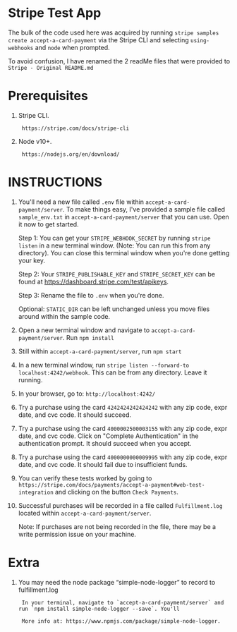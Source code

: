 
# Stripe Test App
The bulk of the code used here was acquired by running `stripe samples create accept-a-card-payment` via the Stripe CLI and selecting `using-webhooks` and `node` when prompted.

To avoid confusion, I have renamed the 2 readMe files that were provided to `Stripe - Original README.md` 

# Prerequisites
1. Stripe CLI. 

        https://stripe.com/docs/stripe-cli
2. Node v10+. 

        https://nodejs.org/en/download/

# INSTRUCTIONS
1. You'll need a new file called `.env` file within `accept-a-card-payment/server`. To make things easy, I've provided a sample file called `sample_env.txt` in `accept-a-card-payment/server` that you can use. Open it now to get started.
    
    Step 1: You can get your `STRIPE_WEBHOOK_SECRET` by running `stripe listen` in a new terminal window. (Note: You can run this from any directory). You can close this terminal window when you're done getting your key.
    
    Step 2: Your `STRIPE_PUBLISHABLE_KEY` and `STRIPE_SECRET_KEY` can be found at https://dashboard.stripe.com/test/apikeys. 
    
    Step 3: Rename the file to `.env` when you're done.
    
    Optional: `STATIC_DIR` can be left unchanged unless you move files around within the sample code. 
2. Open a new terminal window and navigate to `accept-a-card-payment/server`. Run `npm install`
3. Still within `accept-a-card-payment/server`, run `npm start`
4. In a new terminal window, run `stripe listen --forward-to localhost:4242/webhook`. This can be from any directory. Leave it running.
5. In your browser, go to: `http://localhost:4242/`
6. Try a purchase using the card `4242424242424242` with any zip code, expr date, and cvc code. It should succeed.
7. Try a purchase using the card `4000002500003155` with any zip code, expr date, and cvc code. Click on "Complete Authentication" in the authentication prompt. It should succeed when you accept. 
8. Try a purchase using the card `4000000000009995` with any zip code, expr date, and cvc code. It should fail due to insufficient funds.
9. You can verify these tests worked by going to `https://stripe.com/docs/payments/accept-a-payment#web-test-integration` and clicking on the button `Check Payments`.
10. Successful purchases will be recorded in a file called `Fulfillment.log` located within `accept-a-card-payment/server`.
       
    Note: If purchases are not being recorded in the file, there may be a write permission issue on your machine.

# Extra
1. You may need the node package  “simple-node-logger” to record to fulfillment.log
        
        In your terminal, navigate to `accept-a-card-payment/server` and run `npm install simple-node-logger --save`. You'll 
       
        More info at: https://www.npmjs.com/package/simple-node-logger.